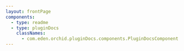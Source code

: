 ```yaml
---
layout: frontPage
components:
  - type: readme
  - type: pluginDocs
    classNames: 
      - com.eden.orchid.pluginDocs.components.PluginDocsComponent
---
```

